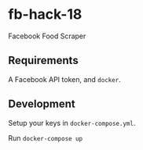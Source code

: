 # fb-hack-18
Facebook Food Scraper

## Requirements 

A Facebook API token, and `docker`.

## Development

Setup your keys in `docker-compose.yml`.

Run `docker-compose up`
